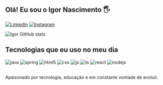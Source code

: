 ## Olá! Eu sou o Igor Nascimento 🖐️

[![LinkedIn](https://img.shields.io/badge/LinkedIn-0077B5?style=for-the-badge&logo=linkedin&logoColor=white
)](https://www.linkedin.com/in/igoranascimento/)
[![Instagram](https://img.shields.io/badge/Instagram-E4405F?style=for-the-badge&logo=instagram&logoColor=white)](https://www.instagram.com/igoriguu/)

![Igor GitHub stats](https://github-readme-stats.vercel.app/api?username=notAvoiid&show_icons=true&theme=tokyonight)

## Tecnologias que eu uso no meu dia
<div style="display: inline_block">
  <img align="center" alt="java" src="https://img.shields.io/badge/Java-ED8B00?style=for-the-badge&logo=openjdk&logoColor=white" />
  <img align="center" alt="spring" src="https://img.shields.io/badge/Spring-6DB33F?style=for-the-badge&logo=spring&logoColor=white" />
  <img align="center" alt="html5" src="https://img.shields.io/badge/HTML5-E34F26?style=for-the-badge&logo=html5&logoColor=white" />
  <img align="center" alt="css" src="https://img.shields.io/badge/CSS3-1572B6?style=for-the-badge&logo=css3&logoColor=white" />
  <img align="center" alt="js" src="https://img.shields.io/badge/JavaScript-F7DF1E?style=for-the-badge&logo=javascript&logoColor=black" />
  <img align="center" alt="ts" src="https://img.shields.io/badge/TypeScript-007ACC?style=for-the-badge&logo=typescript&logoColor=white" />
  <img align="center" alt="react" src="https://img.shields.io/badge/React-20232A?style=for-the-badge&logo=react&logoColor=61DAFB" />
  <img align="center" alt="nodejs" src="https://img.shields.io/badge/Node.js-43853D?style=for-the-badge&logo=node.js&logoColor=white" />
</div><br/>

Apaixonado por tecnologia, educação e em constante vontade de evoluir.
